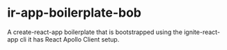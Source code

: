 # ir-app-boilerplate-bob
A create-react-app boilerplate that is bootstrapped using the ignite-react-app cli it has React Apollo Client setup.
